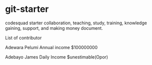 # git-starter
codesquad starter collaboration, teaching, study, training, knowledge gaining, support, and making money document.

List of contributor

Adewara Pelumi
Annual income $100000000

Adebayo James
Daily Income $unestimable(Opor)
